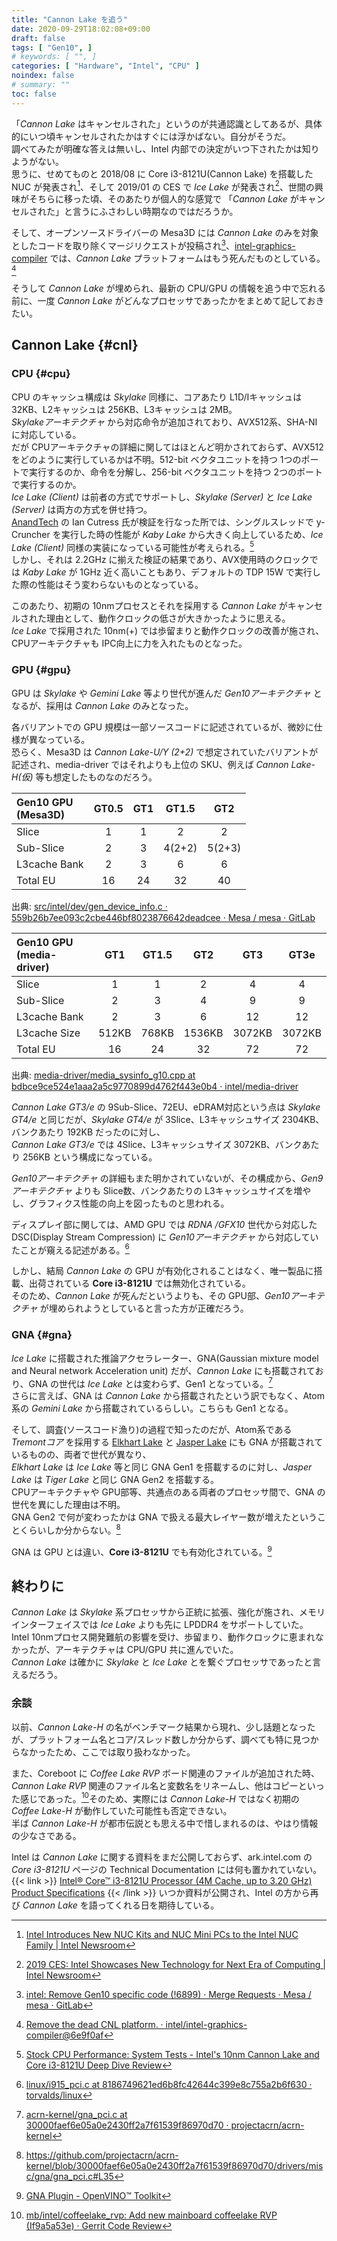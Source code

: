 ```yaml
---
title: "Cannon Lake を追う"
date: 2020-09-29T18:02:08+09:00
draft: false
tags: [ "Gen10", ]
# keywords: [ "", ]
categories: [ "Hardware", "Intel", "CPU" ]
noindex: false
# summary: ""
toc: false
---
```


「*Cannon Lake* はキャンセルされた」というのが共通認識としてあるが、具体的にいつ頃キャンセルされたかはすぐには浮かばない。自分がそうだ。  
調べてみたが明確な答えは無いし、Intel 内部での決定がいつ下されたかは知りようがない。  
思うに、せめてものと 2018/08 に Core i3-8121U(Cannon Lake) を搭載した NUC が発表され[^cnl-nuc]、そして 2019/01 の CES で *Ice Lake* が発表され[^ces-icl]、世間の興味がそちらに移った頃、そのあたりが個人的な感覚で 「*Cannon Lake* がキャンセルされた」と言うにふさわしい時期なのではだろうか。  

[^cnl-nuc]: [Intel Introduces New NUC Kits and NUC Mini PCs to the Intel NUC Family | Intel Newsroom](https://newsroom.intel.com/news/intel-introduces-new-nuc-kits-nuc-mini-pcs-intel-nuc-family/)
[^ces-icl]: [2019 CES: Intel Showcases New Technology for Next Era of Computing | Intel Newsroom](https://newsroom.intel.com/news/2019-ces-intel-showcases-new-technology-next-era-computing/)

そして、オープンソースドライバーの Mesa3D には *Cannon Lake* のみを対象としたコードを取り除くマージリクエストが投稿され[^remove-cnl-only-code]、[intel-graphics-compiler](https://github.com/intel/intel-graphics-compiler) では、*Cannon Lake* プラットフォームはもう死んだものとしている。[^dead-cnl-platform]  

[^remove-cnl-only-code]: [intel: Remove Gen10 specific code (!6899) · Merge Requests · Mesa / mesa · GitLab](https://gitlab.freedesktop.org/mesa/mesa/-/merge_requests/6899)
[^dead-cnl-platform]: [Remove the dead CNL platform. · intel/intel-graphics-compiler@6e9f0af](https://github.com/intel/intel-graphics-compiler/commit/6e9f0af19184cdc3f94c32c23692eaccd3b0ef20#diff-a814fa78344f64350e2584d78c11ae0eR145)

そうして *Cannon Lake* が埋められ、最新の CPU/GPU の情報を追う中で忘れる前に、一度 *Cannon Lake* がどんなプロセッサであったかをまとめて記しておきたい。  

## Cannon Lake {#cnl}
### CPU {#cpu}
CPU のキャッシュ構成は *Skylake* 同様に、コアあたり L1D/Iキャッシュは 32KB、L2キャッシュは 256KB、L3キャッシュは 2MB。  
*Skylakeアーキテクチャ* から対応命令が追加されており、AVX512系、SHA-NI に対応している。  
だが CPUアーキテクチャの詳細に関してはほとんど明かされておらず、AVX512 をどのように実行しているかは不明。512-bit ベクタユニットを持つ 1つのポートで実行するのか、命令を分解し、256-bit ベクタユニットを持つ 2つのポートで実行するのか。  
*Ice Lake (Client)* は前者の方式でサポートし、*Skylake (Server)* と *Ice Lake (Server)* は両方の方式を併せ持つ。  
[AnandTech](https://www.anandtech.com) の Ian Cutress 氏が検証を行なった所では、シングルスレッドで y-Cruncher を実行した時の性能が *Kaby Lake* から大きく向上しているため、*Ice Lake (Client)* 同様の実装になっている可能性が考えられる。[^anandtech-cnl]  
しかし、それは 2.2GHz に揃えた検証の結果であり、AVX使用時のクロックでは *Kaby Lake* が 1GHz 近く高いこともあり、デフォルトの TDP 15W で実行した際の性能はそう変わらないものとなっている。  

[^anandtech-cnl]: [Stock CPU Performance: System Tests - Intel's 10nm Cannon Lake and Core i3-8121U Deep Dive Review](https://www.anandtech.com/show/13405/intel-10nm-cannon-lake-and-core-i3-8121u-deep-dive-review/9)

このあたり、初期の 10nmプロセスとそれを採用する *Cannon Lake* がキャンセルされた理由として、動作クロックの低さが大きかったように思える。  
*Ice Lake* で採用された 10nm(+) では歩留まりと動作クロックの改善が施され、CPUアーキテクチャも IPC向上に力を入れたものとなった。  

### GPU {#gpu}
GPU は *Skylake* や *Gemini Lake* 等より世代が進んだ *Gen10アーキテクチャ* となるが、採用は *Cannon Lake* のみとなった。  

各バリアントでの GPU 規模は一部ソースコードに記述されているが、微妙に仕様が異なっている。  
恐らく、Mesa3D は *Cannon Lake-U/Y (2+2)* で想定されていたバリアントが記述され、media-driver ではそれよりも上位の SKU、例えば *Cannon Lake-H(仮)* 等も想定したものなのだろう。  

| Gen10 GPU<br>(Mesa3D) | GT0.5 | GT1 | GT1.5 | GT2 |
| :-- | :--: | :--: | :--: | :--: |
| Slice | 1 | 1 | 2 | 2 |
| Sub-Slice | 2 | 3 | 4(2+2) | 5(2+3) |
| L3cache Bank | 2 | 3 | 6 | 6 |
| Total EU | 16 | 24 | 32 | 40 |

出典: [src/intel/dev/gen_device_info.c · 559b26b7ee093c2cbe446bf8023876642deadcee · Mesa / mesa · GitLab](https://gitlab.freedesktop.org/mesa/mesa/-/blob/559b26b7ee093c2cbe446bf8023876642deadcee/src/intel/dev/gen_device_info.c)

| Gen10 GPU<br>(media-driver) | GT1 | GT1.5 | GT2 | GT3 | GT3e |
| :-- | :--: | :--: | :--: | :--: | :--: |
| Slice | 1 | 1 | 2 | 4 | 4 |
| Sub-Slice | 2 | 3 | 4 | 9 | 9 |
| L3cache Bank | 2 | 3 | 6 | 12 | 12 |
| L3cache Size | 512KB | 768KB | 1536KB | 3072KB | 3072KB |
| Total EU | 16 | 24 | 32 | 72 | 72 |

出典: [media-driver/media_sysinfo_g10.cpp at bdbce9ce524e1aaa2a5c9770899d4762f443e0b4 · intel/media-driver](https://github.com/intel/media-driver/blob/bdbce9ce524e1aaa2a5c9770899d4762f443e0b4/media_driver/linux/gen10/ddi/media_sysinfo_g10.cpp)

*Cannon Lake GT3/e* の 9Sub-Slice、72EU、eDRAM対応という点は *Skylake GT4/e* と同じだが、*Skylake GT4/e* が 3Slice、L3キャッシュサイズ 2304KB、バンクあたり 192KB だったのに対し、  
*Cannon Lake GT3/e* では 4Slice、L3キャッシュサイズ 3072KB、バンクあたり 256KB という構成になっている。  

*Gen10アーキテクチャ* の詳細もまた明かされていないが、その構成から、*Gen9アーキテクチャ* よりも Slice数、バンクあたりの L3キャッシュサイズを増やし、グラフィクス性能の向上を図ったものと思われる。  

ディスプレイ部に関しては、AMD GPU では *RDNA /GFX10* 世代から対応した DSC(Display Stream Compression) に *Gen10アーキテクチャ* から対応していたことが窺える記述がある。[^gen10-dsc]  

[^gen10-dsc]: [linux/i915_pci.c at 8186749621ed6b8fc42644c399e8c755a2b6f630 · torvalds/linux](https://github.com/torvalds/linux/blob/8186749621ed6b8fc42644c399e8c755a2b6f630/drivers/gpu/drm/i915/i915_pci.c#L786)

しかし、結局 *Cannon Lake* の GPU が有効化されることはなく、唯一製品に搭載、出荷されている **Core i3-8121U** では無効化されている。  
そのため、*Cannon Lake* が死んだというよりも、その GPU部、*Gen10アーキテクチャ* が埋められようとしていると言った方が正確だろう。  


### GNA {#gna}
*Ice Lake* に搭載された推論アクセラレーター、GNA(Gaussian mixture model and Neural network Acceleration unit) だが、*Cannon Lake* にも搭載されており、GNA の世代は *Ice Lake* とは変わらず、Gen1 となっている。[^cnl-gna]  
さらに言えば、GNA は *Cannon Lake* から搭載されたという訳でもなく、Atom系の *Gemini Lake* から搭載されているらしい。こちらも Gen1 となる。  

[^cnl-gna]: [acrn-kernel/gna_pci.c at 30000faef6e05a0e2430ff2a7f61539f86970d70 · projectacrn/acrn-kernel](https://github.com/projectacrn/acrn-kernel/blob/30000faef6e05a0e2430ff2a7f61539f86970d70/drivers/misc/gna/gna_pci.c#L39)

そして、調査(ソースコード漁り)の過程で知ったのだが、Atom系である *Tremontコア* を採用する [Elkhart Lake](/tags/elkhart_lake) と [Jasper Lake](/tags/jasper_lake) にも GNA が搭載されているものの、両者で世代が異なり、  
*Elkhart Lake* は *Ice Lake* 等と同じ GNA Gen1 を搭載するのに対し、*Jasper Lake* は *Tiger Lake* と同じ GNA Gen2 を搭載する。  
CPUアーキテクチャや GPU部等、共通点のある両者のプロセッサ間で、GNA の世代を異にした理由は不明。  
GNA Gen2 で何が変わったかは GNA で扱える最大レイヤー数が増えたということくらいしか分からない。[^gna-gen2]  

[^gna-gen2]: <https://github.com/projectacrn/acrn-kernel/blob/30000faef6e05a0e2430ff2a7f61539f86970d70/drivers/misc/gna/gna_pci.c#L35>

GNA は GPU とは違い、**Core i3-8121U** でも有効化されている。[^gna-enable-i3-8121u]  

[^gna-enable-i3-8121u]: [GNA Plugin - OpenVINO™ Toolkit](https://docs.openvinotoolkit.org/latest/openvino_docs_IE_DG_supported_plugins_GNA.html)

## 終わりに

*Cannon Lake* は *Skylake* 系プロセッサから正統に拡張、強化が施され、メモリインターフェイスでは *Ice Lake* よりも先に LPDDR4 をサポートしていた。  
Intel 10nmプロセス開発難航の影響を受け、歩留まり、動作クロックに恵まれなかったが、アーキテクチャは CPU/GPU 共に進んでいた。  
*Cannon Lake* は確かに *Skylake* と *Ice Lake* とを繋ぐプロセッサであったと言えるだろう。  

### 余談

以前、*Cannon Lake-H* の名がベンチマーク結果から現れ、少し話題となったが、プラットフォーム名とコア/スレッド数しか分からず、調べても特に見つからなかったため、ここでは取り扱わなかった。  

また、Coreboot に *Coffee Lake RVP* ボード関連のファイルが追加された時、*Cannon Lake RVP* 関連のファイル名と変数名をリネームし、他はコピーといった感じであった。[^cfl-rvp]そのため、実際には *Cannon Lake-H* ではなく初期の *Coffee Lake-H* が動作していた可能性も否定できない。  
半ば *Cannon Lake-H* が都市伝説とも思える中で惜しまれるのは、やはり情報の少なさである。  

[^cfl-rvp]: [mb/intel/coffeelake_rvp: Add new mainboard coffeelake RVP (If9a5a53e) · Gerrit Code Review](https://review.coreboot.org/c/coreboot/+/25122)

Intel は *Cannon Lake* に関する資料をまだ公開しておらず、ark.intel.com の *Core i3-8121U* ページの Technical Documentation には何も置かれていない。  
{{< link >}} [Intel® Core™ i3-8121U Processor (4M Cache, up to 3.20 GHz) Product Specifications](https://ark.intel.com/content/www/us/en/ark/products/136863/intel-core-i3-8121u-processor-4m-cache-up-to-3-20-ghz.html?wapkw=cannon%20lake) {{< /link >}}
いつか資料が公開され、Intel の方から再び *Cannon Lake* を語ってくれる日を期待している。  
